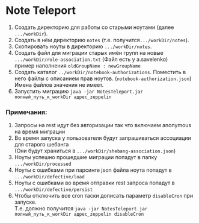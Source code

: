 # Note Teleport
1. Создать директорию для работы со старыми ноутами (далее `.../workDir`).
2. Создать в нём директорию `notes` (т.е. получится`.../workDir/notes`).
3. Скопировать ноуты в директорию `.../workDir/notes`.
4. Создать файл для миграции старых имён групп на новые `.../workDir/role-association.txt` (Файл есть у a.savelenko)  
пример наполнения `oldGroupName : newGroupName`
5. Создать каталог `../workDir/notebook-authorizations`. 
Поместить в него файлы с описанием прав ноутов. (`notebook-authorization.json`)
Имена файлов значения не имеет.
6. Запустить миграцию `java -jar NotesTeleport.jar полный_путь_к_workDir адрес_zeppelin`

### Примечания:
1. Запросы на rest идут без авторизации так что включаем anonymous на время миграции
2. Во время запуска у пользователя будут запрашиваться ассоциации для старого шебанга  
(Они будут храниться в `.../workDir/shebang-association.json`)
3. Ноуты успешно прошедшие миграции попадут в папку `.../workDir/processed`
4. Ноуты с ошибками при парсинге json файла ноута попадут в `.../workDir/defective/load`
5. Ноуты с ошибками во время отправки rest запроса попадут в `.../workDir/defective/persist`
6. Чтобы отключить все cron таски дописать параметр `disableCron` при запуске.  
Т.е. должно получится `java -jar NotesTeleport.jar полный_путь_к_workDir адрес_zeppelin disableCron` 